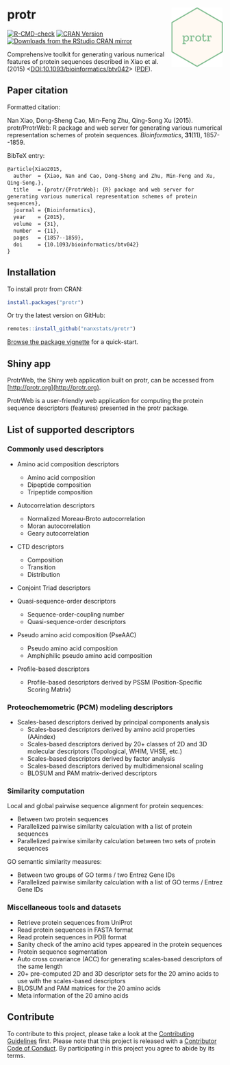 # protr  <img src="man/figures/logo.png" align="right" width="120" />

<!-- badges: start -->
[![R-CMD-check](https://github.com/nanxstats/protr/actions/workflows/R-CMD-check.yaml/badge.svg)](https://github.com/nanxstats/protr/actions/workflows/R-CMD-check.yaml)
[![CRAN Version](https://www.r-pkg.org/badges/version/protr)](https://cran.r-project.org/package=protr)
[![Downloads from the RStudio CRAN mirror](https://cranlogs.r-pkg.org/badges/protr)](https://cranlogs.r-pkg.org/badges/protr)
<!-- badges: end -->

Comprehensive toolkit for generating various numerical features of protein sequences described in Xiao et al. (2015) <[DOI:10.1093/bioinformatics/btv042](https://academic.oup.com/bioinformatics/article-lookup/doi/10.1093/bioinformatics/btv042)> ([PDF](https://nanx.me/papers/protr.pdf)).

## Paper citation

Formatted citation:

Nan Xiao, Dong-Sheng Cao, Min-Feng Zhu, Qing-Song Xu (2015). protr/ProtrWeb: R package and web server for generating various numerical representation schemes of protein sequences. _Bioinformatics_, **31**(11), 1857--1859.

BibTeX entry:

```
@article{Xiao2015,
  author  = {Xiao, Nan and Cao, Dong-Sheng and Zhu, Min-Feng and Xu, Qing-Song.},
  title   = {protr/{ProtrWeb}: {R} package and web server for generating various numerical representation schemes of protein sequences},
  journal = {Bioinformatics},
  year    = {2015},
  volume  = {31},
  number  = {11},
  pages   = {1857--1859},
  doi     = {10.1093/bioinformatics/btv042}
}
```

## Installation

To install protr from CRAN:

```r
install.packages("protr")
```

Or try the latest version on GitHub:

```r
remotes::install_github("nanxstats/protr")
```

[Browse the package vignette](https://nanx.me/protr/articles/protr.html) for a quick-start.

## Shiny app

ProtrWeb, the Shiny web application built on protr, can be accessed from [http://protr.org](http://protr.org).

ProtrWeb is a user-friendly web application for computing the protein sequence descriptors (features) presented in the protr package.

## List of supported descriptors

### Commonly used descriptors

- Amino acid composition descriptors
  - Amino acid composition
  - Dipeptide composition
  - Tripeptide composition

- Autocorrelation descriptors
  - Normalized Moreau-Broto autocorrelation
  - Moran autocorrelation
  - Geary autocorrelation

- CTD descriptors
  - Composition
  - Transition
  - Distribution

- Conjoint Triad descriptors

- Quasi-sequence-order descriptors
  - Sequence-order-coupling number
  - Quasi-sequence-order descriptors

- Pseudo amino acid composition (PseAAC)
  - Pseudo amino acid composition
  - Amphiphilic pseudo amino acid composition

- Profile-based descriptors
  - Profile-based descriptors derived by PSSM (Position-Specific Scoring Matrix)

### Proteochemometric (PCM) modeling descriptors

- Scales-based descriptors derived by principal components analysis
  - Scales-based descriptors derived by amino acid properties (AAindex)
  - Scales-based descriptors derived by 20+ classes of 2D and 3D molecular descriptors (Topological, WHIM, VHSE, etc.)
  - Scales-based descriptors derived by factor analysis
  - Scales-based descriptors derived by multidimensional scaling
  - BLOSUM and PAM matrix-derived descriptors

### Similarity computation

Local and global pairwise sequence alignment for protein sequences:

- Between two protein sequences
- Parallelized pairwise similarity calculation with a list of protein sequences
- Parallelized pairwise similarity calculation between two sets of protein sequences

GO semantic similarity measures:

- Between two groups of GO terms / two Entrez Gene IDs
- Parallelized pairwise similarity calculation with a list of GO terms / Entrez Gene IDs

### Miscellaneous tools and datasets

- Retrieve protein sequences from UniProt
- Read protein sequences in FASTA format
- Read protein sequences in PDB format
- Sanity check of the amino acid types appeared in the protein sequences
- Protein sequence segmentation
- Auto cross covariance (ACC) for generating scales-based descriptors of the same length
- 20+ pre-computed 2D and 3D descriptor sets for the 20 amino acids to use with the scales-based descriptors
- BLOSUM and PAM matrices for the 20 amino acids
- Meta information of the 20 amino acids

## Contribute

To contribute to this project, please take a look at the [Contributing Guidelines](https://nanx.me/protr/CONTRIBUTING.html) first. Please note that this project is released with a [Contributor Code of Conduct](https://nanx.me/protr/CONDUCT.html). By participating in this project you agree to abide by its terms.
